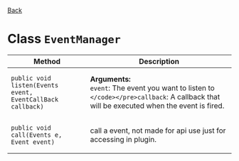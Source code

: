 [Back](../)
<br>

# Class `EventManager`

| Method | Description
| --- | ---
| <pre><code class="hljs language-java">public void listen(Events event, EventCallBack callback)</code></pre> | **Arguments:** <br> `event`: The event you want to listen to<br>`</code></pre>callback`: A callback that will be executed when the event is fired.
| <pre><code class="hljs language-java">public void call(Events e, Event event)</code></pre> | call a event, not made for api use just for accessing in plugin.